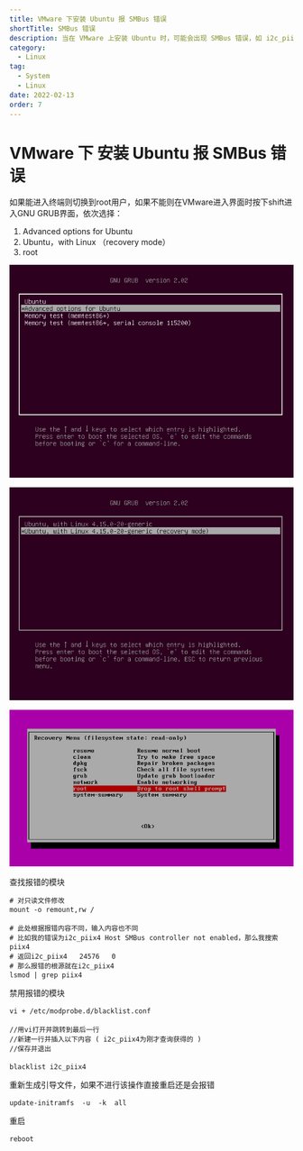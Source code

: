 ```yaml
---
title: VMware 下安装 Ubuntu 报 SMBus 错误
shortTitle: SMBus 错误
description: 当在 VMware 上安装 Ubuntu 时，可能会出现 SMBus 错误，如 i2c_piix4 Host SMBus controller not enabled。报错的根源在于 i2c_piix4，可以通过禁用 i2c_piix4 解决此问题。
category:
  - Linux
tag:
  - System
  - Linux
date: 2022-02-13
order: 7
---
```


# VMware 下 安装 Ubuntu 报 SMBus 错误

如果能进入终端则切换到root用户，如果不能则在VMware进入界面时按下shift进入GNU GRUB界面，依次选择：

1.   Advanced options for Ubuntu
2.   Ubuntu，with Linux （recovery mode）
3.   root

![img](https://raw.githubusercontent.com/Jxpro/PicBed/master/md/2021/10/29-223153.png)

![img](https://raw.githubusercontent.com/Jxpro/PicBed/master/md/2021/10/29-223159.png)

![img](https://raw.githubusercontent.com/Jxpro/PicBed/master/md/2021/10/29-223236.png)

查找报错的模块

```shell
# 对只读文件修改
mount -o remount,rw /

# 此处根据报错内容不同，输入内容也不同
# 比如我的错误为i2c_piix4 Host SMBus controller not enabled，那么我搜索piix4
# 返回i2c_piix4   24576   0
# 那么报错的根源就在i2c_piix4
lsmod | grep piix4
```

禁用报错的模块

```shell
vi + /etc/modprobe.d/blacklist.conf

//用vi打开并跳转到最后一行
//新建一行并插入以下内容 ( i2c_piix4为刚才查询获得的 )
//保存并退出

blacklist i2c_piix4
```

重新生成引导文件，如果不进行该操作直接重启还是会报错

```shell
update-initramfs  -u  -k  all
```

重启

```shell
reboot
```
